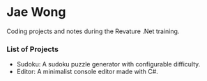 # Jae Wong
Coding projects and notes during the Revature .Net training.

### List of Projects
* Sudoku: A sudoku puzzle generator with configurable difficulty.
* Editor: A minimalist console editor made with C#.

